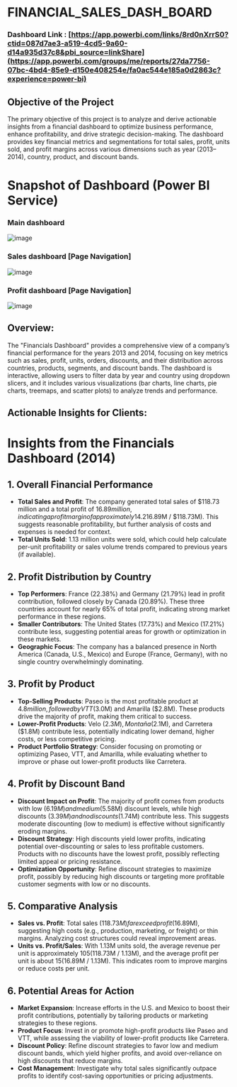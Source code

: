 # FINANCIAL_SALES_DASH_BOARD

### Dashboard Link : [https://app.powerbi.com/links/8rd0nXrrS0?ctid=087d7ae3-a519-4cd5-9a60-d14a935d37c8&pbi_source=linkShare](https://app.powerbi.com/groups/me/reports/27da7756-07bc-4bd4-85e9-d150e408254e/fa0ac544e185a0d2863c?experience=power-bi)



## Objective of the Project
The primary objective of this project is to analyze and derive actionable insights from a financial dashboard to optimize business performance, enhance profitability, and drive strategic decision-making. The dashboard provides key financial metrics and segmentations for total sales, profit, units sold, and profit margins across various dimensions such as year (2013–2014), country, product, and discount bands.

# Snapshot of Dashboard (Power BI Service)

### Main dashboard
![image](https://github.com/user-attachments/assets/a3540f3e-e2a0-4bc4-a695-fb3be8f1ccc5)
### Sales dashboard [Page Navigation]
![image](https://github.com/user-attachments/assets/b790a682-4182-4aa4-9cb7-bbb08ba4aa3d)
### Profit dashboard [Page Navigation]
![image](https://github.com/user-attachments/assets/e0bf9f3d-50a5-479c-b85f-f82261a2b829)


## Overview:
The "Financials Dashboard" provides a comprehensive view of a company’s financial performance for the years 2013 and 2014, focusing on key metrics such as sales, profit, units, orders, discounts, and their distribution across countries, products, segments, and discount bands. The dashboard is interactive, allowing users to filter data by year and country using dropdown slicers, and it includes various visualizations (bar charts, line charts, pie charts, treemaps, and scatter plots) to analyze trends and performance.

## Actionable Insights for Clients:

# Insights from the Financials Dashboard (2014)

## 1. Overall Financial Performance
- **Total Sales and Profit**: The company generated total sales of $118.73 million and a total profit of $16.89 million, indicating a profit margin of approximately 14.2% ($16.89M / $118.73M). This suggests reasonable profitability, but further analysis of costs and expenses is needed for context.
- **Total Units Sold**: 1.13 million units were sold, which could help calculate per-unit profitability or sales volume trends compared to previous years (if available).

## 2. Profit Distribution by Country
- **Top Performers**: France (22.38%) and Germany (21.79%) lead in profit contribution, followed closely by Canada (20.89%). These three countries account for nearly 65% of total profit, indicating strong market performance in these regions.
- **Smaller Contributors**: The United States (17.73%) and Mexico (17.21%) contribute less, suggesting potential areas for growth or optimization in these markets.
- **Geographic Focus**: The company has a balanced presence in North America (Canada, U.S., Mexico) and Europe (France, Germany), with no single country overwhelmingly dominating.

## 3. Profit by Product
- **Top-Selling Products**: Paseo is the most profitable product at $4.8 million, followed by VTT ($3.0M) and Amarilla ($2.8M). These products drive the majority of profit, making them critical to success.
- **Lower-Profit Products**: Velo ($2.3M), Montaña ($2.1M), and Carretera ($1.8M) contribute less, potentially indicating lower demand, higher costs, or less competitive pricing.
- **Product Portfolio Strategy**: Consider focusing on promoting or optimizing Paseo, VTT, and Amarilla, while evaluating whether to improve or phase out lower-profit products like Carretera.

## 4. Profit by Discount Band
- **Discount Impact on Profit**: The majority of profit comes from products with low ($6.19M) and medium ($5.58M) discount levels, while high discounts ($3.39M) and no discounts ($1.74M) contribute less. This suggests moderate discounting (low to medium) is effective without significantly eroding margins.
- **Discount Strategy**: High discounts yield lower profits, indicating potential over-discounting or sales to less profitable customers. Products with no discounts have the lowest profit, possibly reflecting limited appeal or pricing resistance.
- **Optimization Opportunity**: Refine discount strategies to maximize profit, possibly by reducing high discounts or targeting more profitable customer segments with low or no discounts.

## 5. Comparative Analysis
- **Sales vs. Profit**: Total sales ($118.73M) far exceed profit ($16.89M), suggesting high costs (e.g., production, marketing, or freight) or thin margins. Analyzing cost structures could reveal improvement areas.
- **Units vs. Profit/Sales**: With 1.13M units sold, the average revenue per unit is approximately $105 ($118.73M / 1.13M), and the average profit per unit is about $15 ($16.89M / 1.13M). This indicates room to improve margins or reduce costs per unit.

## 6. Potential Areas for Action
- **Market Expansion**: Increase efforts in the U.S. and Mexico to boost their profit contributions, potentially by tailoring products or marketing strategies to these regions.
- **Product Focus**: Invest in or promote high-profit products like Paseo and VTT, while assessing the viability of lower-profit products like Carretera.
- **Discount Policy**: Refine discount strategies to favor low and medium discount bands, which yield higher profits, and avoid over-reliance on high discounts that reduce margins.
- **Cost Management**: Investigate why total sales significantly outpace profits to identify cost-saving opportunities or pricing adjustments.



